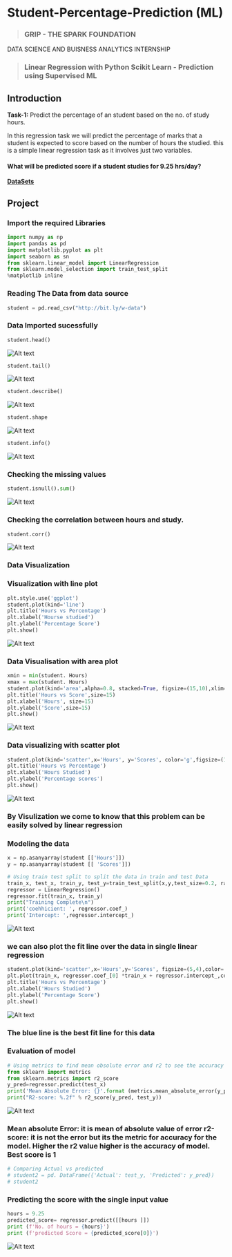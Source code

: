 # **Student-Percentage-Prediction (ML)**

> ### GRIP - THE SPARK FOUNDATION
DATA SCIENCE AND BUISNESS ANALYTICS INTERNSHIP

> ### Linear Regression with Python Scikit Learn - Prediction using Supervised ML

## Introduction

**Task-1:** Predict the percentage of an student based on the no. of study hours.

In this regression task we will predict the percentage of marks that a student is expected to score based on the number of hours the studied. this is a simple linear regression task as it involves just two variables.

#### What will be predicted score if a student studies for 9.25 hrs/day? 

[**DataSets**](http://bit.ly/w-data)

## Project

### Import the required Libraries

```python
import numpy as np
import pandas as pd
import matplotlib.pyplot as plt
import seaborn as sn
from sklearn.linear_model import LinearRegression
from sklearn.model_selection import train_test_split
%matplotlib inline
```
### Reading The Data from data source

```python
student = pd.read_csv("http://bit.ly/w-data")
```
### Data Imported sucessfully

```python
student.head()
```
![Alt text](https://github.com/Ayush05-pixel/Student-Percentage-Prediction/blob/main/Img/student.head().png)


```python
student.tail()
```
![Alt text](https://github.com/Ayush05-pixel/Student-Percentage-Prediction/blob/main/Img/student.tail().png)


```python
student.describe()
```
![Alt text](https://github.com/Ayush05-pixel/Student-Percentage-Prediction/blob/main/Img/student.describe().png)


```python
student.shape
```
![Alt text](https://github.com/Ayush05-pixel/Student-Percentage-Prediction/blob/main/Img/student.shape.png)


```python
student.info()
```
![Alt text](https://github.com/Ayush05-pixel/Student-Percentage-Prediction/blob/main/Img/student.info().png)

### Checking the missing values

```python
student.isnull().sum()
```
![Alt text](https://github.com/Ayush05-pixel/Student-Percentage-Prediction/blob/main/Img/student.isnull().sum().png)


### Checking the correlation between hours and study.

```python
student.corr()
```
![Alt text](https://github.com/Ayush05-pixel/Student-Percentage-Prediction/blob/main/Img/student.corr().png)

### Data Visualization
### Visualization with line plot

```python
plt.style.use('ggplot')
student.plot(kind='line')
plt.title('Hours vs Percentage')
plt.xlabel('Hourse studied')
plt.ylabel('Percentage Score')
plt.show()
```
![Alt text](https://github.com/Ayush05-pixel/Student-Percentage-Prediction/blob/main/Img/line%20plot.png)

### Data Visualisation with area plot

```python
xmin = min(student. Hours)
xmax = max(student. Hours)
student.plot(kind='area',alpha=0.8, stacked=True, figsize=(15,10),xlim=(xmin, xmax))
plt.title('Hours vs Score',size=15)
plt.xlabel('Hours', size=15)
plt.ylabel('Score',size=15)
plt.show()
```

![Alt text](https://github.com/Ayush05-pixel/Student-Percentage-Prediction/blob/main/Img/area%20plot.png)


### Data visualizing with scatter plot

```python
student.plot(kind='scatter',x='Hours', y='Scores', color='g',figsize=(10,8))
plt.title('Hours vs Percentage')
plt.xlabel('Hours Studied')
plt.ylabel('Percentage scores')
plt.show()
```

![Alt text](https://github.com/Ayush05-pixel/Student-Percentage-Prediction/blob/main/Img/scatter%20plot.png)


### By Visulization we come to know that this problem can be easily solved by linear regression

### Modeling the data

```python
x = np.asanyarray(student [['Hours']])
y = np.asanyarray(student [[ 'Scores']])

# Using train test split to split the data in train and test Data
train_x, test_x, train_y, test_y=train_test_split(x,y,test_size=0.2, random_state=2)
regressor = LinearRegression()
regressor.fit(train_x, train_y)
print("Training Complete\n")
print('coehhicient: ', regressor.coef_)
print('Intercept: ',regressor.intercept_)
```
![Alt text](https://github.com/Ayush05-pixel/Student-Percentage-Prediction/blob/main/Img/Modeling%20the%20data.png)

### we can also plot the fit line over the data in single linear regression

```python
student.plot(kind='scatter',x='Hours',y='Scores', figsize=(5,4),color='r')
plt.plot(train_x, regressor.coef_[0] *train_x + regressor.intercept_,color='b')
plt.title('Hours vs Percentage')
plt.xlabel('Hours Studied')
plt.ylabel('Percentage Score')
plt.show()
```

![Alt text](https://github.com/Ayush05-pixel/Student-Percentage-Prediction/blob/main/Img/single%20linear%20regression.png)

### The blue line is the best fit line for this data
### Evaluation of model

```python
# Using metrics to find mean obsolute error and r2 to see the accuracy
from sklearn import metrics
from sklearn.metrics import r2_score
y_pred=regressor.predict(test_x)
print('Mean Absolute Error: {}'.format (metrics.mean_absolute_error(y_pred, test_y)))
print("R2-score: %.2f" % r2_score(y_pred, test_y))
```

![Alt text](https://github.com/Ayush05-pixel/Student-Percentage-Prediction/blob/main/Img/Evaluation%20of%20model.png)

### Mean absolute Error: it is mean of absolute value of error r2-score: it is not the error but its the metric for accuracy for the model. Higher the r2 value higher is the accuracy of model. Best score is 1

```python
# Comparing Actual vs predicted
# student2 = pd. DataFrame({'Actual': test_y, 'Predicted': y_pred})
# student2
```

### Predicting the score with the single input value

```python
hours = 9.25
predicted_score= regressor.predict([[hours ]])
print (f'No. of hours = {hours}')
print (f'predicted Score = {predicted_score[0]}')
```

![Alt text](https://github.com/Ayush05-pixel/Student-Percentage-Prediction/blob/main/Img/Predicting.png)